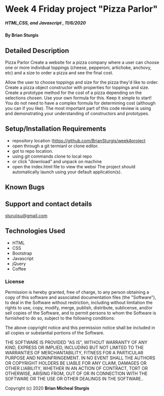 # Week 4 Friday project "Pizza Parlor"

##### HTML,CSS, and Javascript , 11/6/2020

#### By **Brian Sturgis**


## Detailed Description

Pizza Parlor
Create a website for a pizza company where a user can choose one or more individual toppings (cheese, pepperoni, artichoke, anchovy, etc) and a size to order a pizza and see the final cost.

Allow the user to choose toppings and size for the pizza they'd like to order.
Create a pizza object constructor with properties for toppings and size.
Create a prototype method for the cost of a pizza depending on the selections chosen. Use your own formula for this.
Keep it simple to start! You do not need to have a complex formula for determining cost (although you can if you like). The most important part of this code review is using and demonstrating your understanding of constructors and prototypes.

## Setup/Installation Requirements
- repository location (https://github.com/BrianSturgis/week4project
- open through a git termianl or clone editor.
- got to repo location.
- using git commands clone to local repo
- or click "download" and unpack on machine
- open the index.html file to view the websi
The project should automatically launch using your default application(s).

## Known Bugs



## Support and contact details
sturujisu@gmail.com


## Technologies Used
* HTML
* CSS
* Bootstrap
* Javascript
* jQuery
* Coffee


### License

Permission is hereby granted, free of charge, to any person obtaining a copy of this software and associated documentation files (the "Software"), to deal in the Software without restriction, including without limitation the rights to use, copy, modify, merge, publish, distribute, sublicense, and/or sell copies of the Software, and to permit persons to whom the Software is furnished to do so, subject to the following conditions:

The above copyright notice and this permission notice shall be included in all copies or substantial portions of the Software.

THE SOFTWARE IS PROVIDED "AS IS", WITHOUT WARRANTY OF ANY KIND, EXPRESS OR IMPLIED, INCLUDING BUT NOT LIMITED TO THE WARRANTIES OF MERCHANTABILITY, FITNESS FOR A PARTICULAR PURPOSE AND NONINFRINGEMENT. IN NO EVENT SHALL THE AUTHORS OR COPYRIGHT HOLDERS BE LIABLE FOR ANY CLAIM, DAMAGES OR OTHER LIABILITY, WHETHER IN AN ACTION OF CONTRACT, TORT OR OTHERWISE, ARISING FROM, OUT OF OR IN CONNECTION WITH THE SOFTWARE OR THE USE OR OTHER DEALINGS IN THE SOFTWARE..



Copyright (c) 2020 **Brian Micheal Sturgis**
